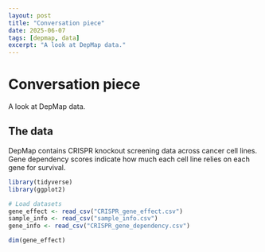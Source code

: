 ```yaml
---
layout: post
title: "Conversation piece"
date: 2025-06-07
tags: [depmap, data]
excerpt: "A look at DepMap data."
---
```


# Conversation piece

A look at DepMap data.

## The data

DepMap contains CRISPR knockout screening data across cancer cell lines. Gene dependency scores indicate how much each cell line relies on each gene for survival.

```r
library(tidyverse)
library(ggplot2)

# Load datasets
gene_effect <- read_csv("CRISPR_gene_effect.csv")
sample_info <- read_csv("sample_info.csv") 
gene_info <- read_csv("CRISPR_gene_dependency.csv")

dim(gene_effect)
